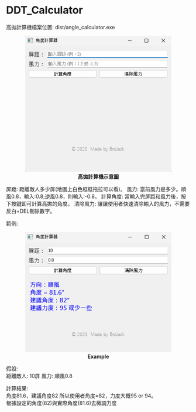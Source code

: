 ﻿# DDT_Calculator
高拋計算機檔案位置: dist/angle_calculator.exe

<p align="center">
  <img src="image/彈彈堂高拋計算機.png" alt="示意圖" width="400"/><br>
  <strong>高拋計算機示意圖</strong>
</p>

屏距: 距離敵人多少屏(地圖上白色框框拖拉可以看)。
風力: 當前風力是多少。順風0.8，輸入:0.8;逆風0.8，則輸入:-0.8。
計算角度: 當輸入完屏距和風力後，按下按鍵即可計算高拋的角度。
清除風力: 讓讓使用者快速清除輸入的風力，不需要反白+DEL刪除數字。

範例:
<p align="center">
  <img src="image/Example.png" alt="示意圖" width="400"/><br>
  <strong>Example</strong>
</p>

假設:<br>
距離敵人: 10屏
風力: 順風0.8

計算結果:<br>
角度81.6，建議角度82
所以使用者角度=82，力度大概95 or 94。<br>
根據設定的角度(82)與實際角度(81.6)去微調力度

